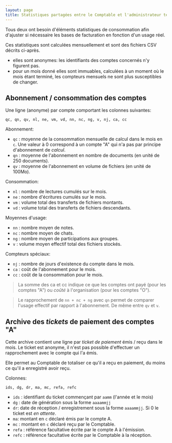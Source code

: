 ```yaml
---
layout: page
title: Statistiques partagées entre le Comptable et l'administrateur technique
---
```


Tous deux ont besoin d'éléments statistiques de consommation afin d'ajuster si nécessaire les bases de facturation en fonction d'un usage réel.

Ces statistiques sont calculées mensuellement et sont des fichiers CSV décrits ci-après.
- elles sont anonymes: les identifiants des comptes concernés n'y figurent pas.
- pour un mois donné elles sont immuables, calculées à un moment où le mois étant terminé, les compteurs mensuels ne sont plus susceptibles de changer.

## Abonnement / consommation des comptes
Une ligne (anonyme) par compte comportant les colonnes suivantes:

    qc, qn, qv, nl, ne, vm, vd, nn, nc, ng, v, nj, ca, cc

Abonnement:
- `qc` : moyenne de la consommation mensuelle de calcul dans le mois en `c`. Une valeur à 0 correspond à un compte "A" qui n'a pas par principe d'abonnement de _calcul_.
- `qn` : moyenne de l'abonnement en nombre de documents (en unité de 250 documents).
- `qv` : moyenne de l'abonnement en volume de fichiers (en unité de 100Mo).

Consommation:
- `nl` : nombre de lectures cumulés sur le mois.
- `ne` : nombre d'écritures cumulés sur le mois.
- `vm` : volume total des transferts de fichiers montants.
- `vd` : volume total des transferts de fichiers descendants.

Moyennes d'usage:
- `nn` : nombre moyen de notes.
- `nc` : nombre moyen de chats.
- `ng` : nombre moyen de participations aux groupes.
- `v` : volume moyen effectif total des fichiers stockés.

Compteurs spéciaux:
- `nj` : nombre de jours d'existence du compte dans le mois.
- `ca` : coût de l'abonnement pour le mois.
- `cc` : coût de la consommation pour le mois.

> La somme des ca et cc indique ce que les comptes ont payé (pour les comptes "A") ou _coûté_ à l'organisation (pour les comptes "O").

> Le rapprochement de `nn + nc + ng` avec `qn` permet de comparer l'usage effectif par rapport à l'abonnement. De même entre `qv` et `v`.

## Archive des _tickets_ de paiement des comptes "A"
Cette archive contient une ligne par _ticket de paiement_ émis / reçu dans le mois. Le ticket est anonyme, il n'est pas possible d'effectuer un rapprochement avec le compte qui l'a émis.

Elle permet au Comptable de totaliser ce qu'il a reçu en paiement, du moins ce qu'il a enregistré avoir reçu.

Colonnes:

    ids, dg, dr, ma, mc, refa, refc

- `ids` : identifiant du ticket commençant par `aamm` (l'année et le mois)
- `dg` : date de génération sous la forme `aaaammjj`
- `dr`: date de réception / enregistrement sous la forme `aaaammjj`. Si 0 le ticket est _en attente_.
- `ma`: montant en `c` déclaré émis par le compte A.
- `mc` : montant en `c` déclaré reçu par le Comptable.
- `refa` : référence facultative écrite par le compte A à l'émission.
- `refc` : référence facultative écrite par le Comptable à la réception.

